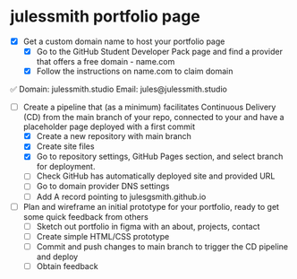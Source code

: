 # julessmith portfolio page

- [x]  Get a custom domain name to host your portfolio page
    - [x]  Go to the GitHub Student Developer Pack page and find a provider that offers a free domain - name.com
    - [x]  Follow the instructions on name.com to claim domain

<aside>
✅ Domain: julessmith.studio
Email: jules@julessmith.studio

</aside>

- [ ]  Create a pipeline that (as a minimum) facilitates Continuous Delivery (CD) from the main branch of your repo, connected to your and have a placeholder page deployed with a first commit
    - [x]  Create a new repository with main branch
    - [x]  Create site files
    - [x]  Go to repository settings, GitHub Pages section, and select branch for deployment.
    - [ ]  Check GitHub has automatically deployed site and provided URL
    - [ ]  Go to domain provider DNS settings
    - [ ]  Add A record pointing to julesgsmith.github.io

- [ ]  Plan and wireframe an initial prototype for your portfolio, ready to get some quick feedback from others
    - [ ]  Sketch out portfolio in figma with an about, projects, contact
    - [ ]  Create simple HTML/CSS prototype
    - [ ]  Commit and push changes to main branch to trigger the CD pipeline and deploy
    - [ ]  Obtain feedback
